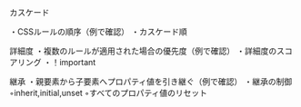 カスケード

・CSSルールの順序（例で確認）
・カスケード順

詳細度
・複数のルールが適用された場合の優先度（例で確認）
・詳細度のスコアリング
・！important

継承
・親要素から子要素へプロパティ値を引き継ぐ（例で確認）
・継承の制御
    ◦inherit,initial,unset
    ◦すべてのプロパティ値のリセット